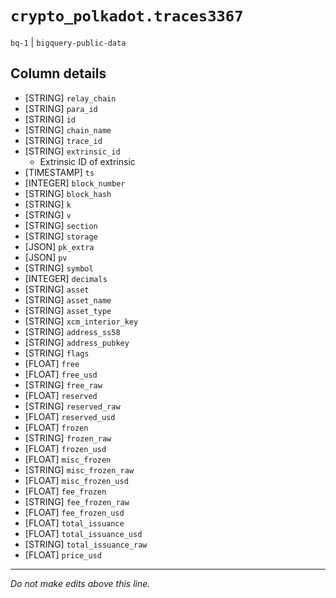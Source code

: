 # `crypto_polkadot.traces3367`
`bq-1` | `bigquery-public-data`

## Column details
* [STRING]    `relay_chain`
* [STRING]    `para_id`
* [STRING]    `id`
* [STRING]    `chain_name`
* [STRING]    `trace_id`
* [STRING]    `extrinsic_id`
  - Extrinsic ID of extrinsic
* [TIMESTAMP] `ts`
* [INTEGER]   `block_number`
* [STRING]    `block_hash`
* [STRING]    `k`
* [STRING]    `v`
* [STRING]    `section`
* [STRING]    `storage`
* [JSON]      `pk_extra`
* [JSON]      `pv`
* [STRING]    `symbol`
* [INTEGER]   `decimals`
* [STRING]    `asset`
* [STRING]    `asset_name`
* [STRING]    `asset_type`
* [STRING]    `xcm_interior_key`
* [STRING]    `address_ss58`
* [STRING]    `address_pubkey`
* [STRING]    `flags`
* [FLOAT]     `free`
* [FLOAT]     `free_usd`
* [STRING]    `free_raw`
* [FLOAT]     `reserved`
* [STRING]    `reserved_raw`
* [FLOAT]     `reserved_usd`
* [FLOAT]     `frozen`
* [STRING]    `frozen_raw`
* [FLOAT]     `frozen_usd`
* [FLOAT]     `misc_frozen`
* [STRING]    `misc_frozen_raw`
* [FLOAT]     `misc_frozen_usd`
* [FLOAT]     `fee_frozen`
* [STRING]    `fee_frozen_raw`
* [FLOAT]     `fee_frozen_usd`
* [FLOAT]     `total_issuance`
* [FLOAT]     `total_issuance_usd`
* [STRING]    `total_issuance_raw`
* [FLOAT]     `price_usd`

-------------------------------------------------------------------------------
*Do not make edits above this line.*
